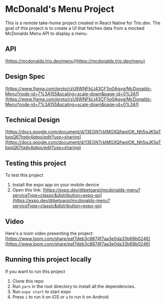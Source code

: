 # McDonald's Menu Project

This is a remote take-home project created in React Native for Trio.dev. The goal of this project is to create a UI that fetches data from a mocked McDonalds Menu API to display a menu.

## API

[https://mcdonalds.trio.dev/menu](https://mcdonalds.trio.dev/menu)

## Design Spec

[https://www.figma.com/proto/rzU9WNFbLt43CF1io0Agvg/McDonalds-Menu?node-id=7%3A155&scaling=scale-down&page-id=0%3A1](https://www.figma.com/proto/rzU9WNFbLt43CF1io0Agvg/McDonalds-Menu?node-id=7%3A155&scaling=scale-down&page-id=0%3A1)

## Technical Design

[https://docs.google.com/document/d/13EGNTrblMGXQfwolOK_Nh5qJK5pTbxqQ67tqdy4qtpo/edit?usp=sharing](https://docs.google.com/document/d/13EGNTrblMGXQfwolOK_Nh5qJK5pTbxqQ67tqdy4qtpo/edit?usp=sharing)

## Testing this project

To test this project

1. Install the expo app on your mobile device
2. Open this link: [https://expo.dev/@betoarpi/mcdonalds-menu?serviceType=classic&distribution=expo-go](https://expo.dev/@betoarpi/mcdonalds-menu?serviceType=classic&distribution=expo-go)

## Video

Here's a loom video presenting the project: [https://www.loom.com/share/eaf7deb3c8874f7aa3e0da33b68b0246](https://www.loom.com/share/eaf7deb3c8874f7aa3e0da33b68b0246)

## Running this project locally

If you want to run this project

1. Clone this repo
2. Run `yarn` in the root directory to install all the dependencies.
3. Run `expo start` to start expo
4. Press `i` to run it on iOS or `a` to run it on Android

